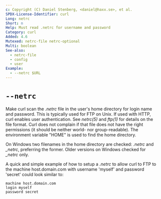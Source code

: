 ```yaml
---
c: Copyright (C) Daniel Stenberg, <daniel@haxx.se>, et al.
SPDX-License-Identifier: curl
Long: netrc
Short: n
Help: Must read .netrc for username and password
Category: curl
Added: 4.6
Mutexed: netrc-file netrc-optional
Multi: boolean
See-also:
  - netrc-file
  - config
  - user
Example:
  - --netrc $URL
---
```


# `--netrc`

Make curl scan the *.netrc* file in the user's home directory for login name
and password. This is typically used for FTP on Unix. If used with HTTP, curl
enables user authentication. See *netrc(5)* and *ftp(1)* for details on the
file format. Curl does not complain if that file does not have the right
permissions (it should be neither world- nor group-readable). The environment
variable "HOME" is used to find the home directory.

On Windows two filenames in the home directory are checked: *.netrc* and
*_netrc*, preferring the former. Older versions on Windows checked for *_netrc*
only.

A quick and simple example of how to setup a *.netrc* to allow curl to FTP to
the machine host.domain.com with username 'myself' and password 'secret' could
look similar to:

    machine host.domain.com
    login myself
    password secret
